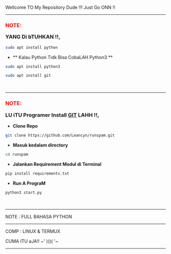Wellcome TO My Repository Dude !!!
Just Go ONN !!

___________________________________

### <p style="color:red">NOTE:</p> YANG Di bTUHKAN !!,

```sh
sudo apt install python 
```
- ** Kalau Python Tidk Bisa CobaLAH Python3 **
```sh
sudo apt install python3
```
```sh
sudo apt install git
```
<br>



___________________________________

### <p style="color:red">NOTE:</p> LU iTU Programer Install [GIT](https://git-scm.com/downloads)  LAHH !!,

- **Clone Repo**
```bash
git clone https://github.com/Leancyn/runspam.git
```
- **Masuk kedalam directory**
```sh
cd runspam
```
- **Jalankan Requirement Modul di Terminal**
```sh
pip install requirements.txt
```
- **Run A PrograM**
```bash
python3 start.py
```
<br>

___________________________________

NOTE : FULL BAHASA PYTHON

___________________________________

COMP : LINUX & TERMUX 

CUMA ITU aJA!!   ~' )()( '~
___________________________________
